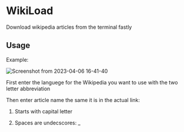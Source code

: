 # WikiLoad
Download wikipedia articles from the terminal fastly

## Usage

Example:

![Screenshot from 2023-04-06 16-41-40](https://user-images.githubusercontent.com/62663286/230396001-06802efa-36f8-437b-b422-542b0f7516e8.png)

First enter the languege for the Wikipedia you want to use with the two letter abbreviation

Then enter article name the same it is in the actual link:

1. Starts with capital letter

2. Spaces are undecscores: _

